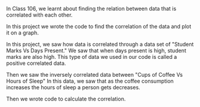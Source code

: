 In Class 106, we learnt about finding the relation between data that is correlated with each other.

In this project we wrote the code to find the correlation of the data and plot it on a graph.

In this project, we saw how data is correlated through a data set of "Student Marks Vs Days Present." We saw that when days present is high, student marks are also high. This type of data we used in our code is called a positive correlated data. 

Then we saw the inversely correlated data between "Cups of Coffee Vs Hours of Sleep"
In this data, we saw that as the coffee consumption increases the hours of sleep a
person gets decreases.

Then we wrote code to calculate the correlation.